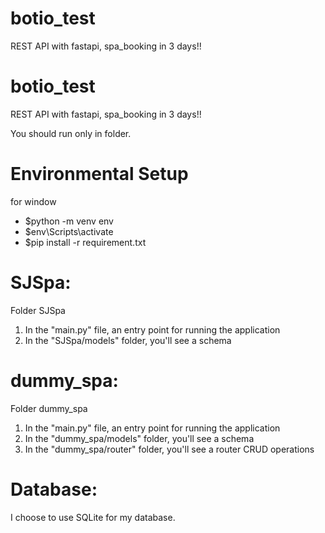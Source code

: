 # botio_test
REST API with fastapi, spa_booking in 3 days!!

# botio_test

REST API with fastapi, spa_booking in 3 days!!

You should run only in folder.

# Environmental Setup
for window
- $python -m venv env
- $env\Scripts\activate
- $pip install -r requirement.txt

# SJSpa:
Folder SJSpa
1. In the "main.py" file, an entry point for running the application
2. In the "SJSpa/models" folder, you'll see a schema

# dummy_spa:
Folder dummy_spa
1. In the "main.py" file, an entry point for running the application
2. In the "dummy_spa/models" folder, you'll see a schema
3. In the "dummy_spa/router" folder, you'll see a router CRUD operations

# Database:
I choose to use SQLite for my database.
